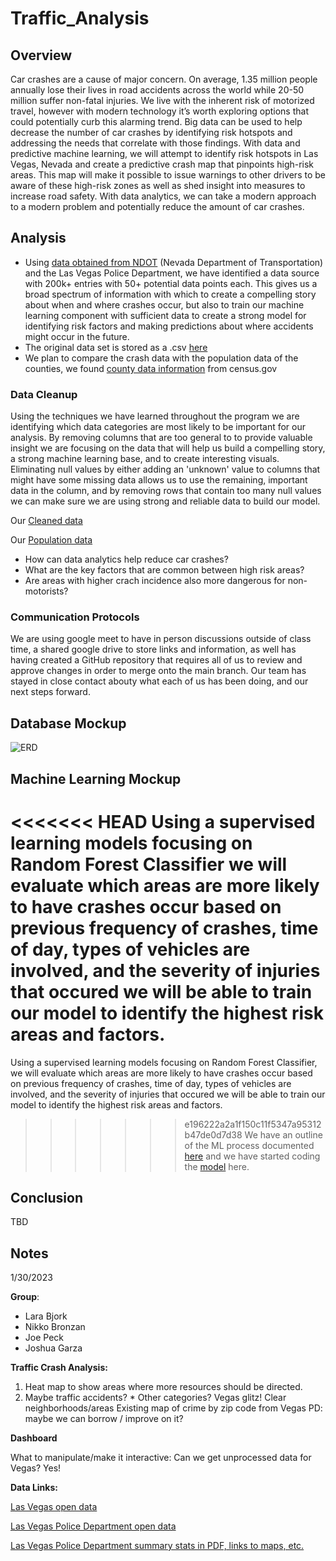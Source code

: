 # Traffic_Analysis

## Overview

Car crashes are a cause of major concern. On average, 1.35 million people annually lose their lives in road accidents across the world while 20-50 million suffer non-fatal injuries. We live with the inherent risk of motorized travel, however with modern technology it’s worth exploring options that could potentially curb this alarming trend. Big data can be used to help decrease the number of car crashes by identifying risk hotspots and addressing the needs that correlate with those findings. With data and predictive machine learning, we will attempt to identify risk hotspots in Las Vegas, Nevada and create a predictive crash map that pinpoints high-risk areas. This map will make it possible to issue warnings to other drivers to be aware of these high-risk zones as well as shed insight into measures to increase road safety. With data analytics, we can take a modern approach to a modern problem and potentially reduce the amount of car crashes.

## Analysis

- Using [data obtained from NDOT](https://geohub-ndot.hub.arcgis.com/datasets/NDOT::crashdata-opendata/explore?location=38.279511%2C-116.977900%2C7.00&showTable=tr) (Nevada Department of Transportation) and the Las Vegas Police Department, we have identified a data source with 200k+ entries with 50+ potential data points each. This gives us a broad spectrum of information with which to create a compelling story about when and where crashes occur, but also to train our machine learning component with sufficient data to create a strong model for identifying risk factors and making predictions about where accidents might occur in the future.
- The original data set is stored as a .csv [here](https://github.com/JGarza4903/Traffic_Analysis/blob/main/Resources/CrashData_OpenData.csv)
- We plan to compare the crash data with the population data of the counties, we found [county data information](https://www.census.gov/programs-surveys/popest/technical-documentation/research/evaluation-estimates/2020-evaluation-estimates/2010s-counties-total.htm) from census.gov

### Data Cleanup

Using the techniques we have learned throughout the program we are identifying which data categories are most likely to be important for our analysis. By removing columns that are too general to to provide valuable insight we are focusing on the data that will help us build a compelling story, a strong machine learning base, and to create interesting visuals. Eliminating null values by either adding an 'unknown' value to columns that might have some missing data allows us to use the remaining, important data in the column, and by removing rows that contain too many null values we can make sure we are using strong and reliable data to build our model.

Our [Cleaned data](https://github.com/JGarza4903/Traffic_Analysis/blob/main/Analysis/cleaned_traffic_data.csv)

Our [Population data](https://github.com/JGarza4903/Traffic_Analysis/blob/main/Analysis/Nevada_population_clean_1.csv)

- How can data analytics help reduce car crashes?
- What are the key factors that are common between high risk areas?
- Are areas with higher crach incidence also more dangerous for non-motorists?

### Communication Protocols

We are using google meet to have in person discussions outside of class time, a shared google drive to store links and information, as well has having created a GitHub repository that requires all of us to review and approve changes in order to merge onto the main branch. Our team has stayed in close contact abouty what each of us has been doing, and our next steps forward.

## Database Mockup

![ERD](https://github.com/JGarza4903/Traffic_Analysis/blob/main/Images/QuickDBD-export.png)

## Machine Learning Mockup

<<<<<<< HEAD
Using a supervised learning models focusing on Random Forest Classifier we will evaluate which areas are more likely to have crashes occur based on previous frequency of crashes, time of day, types of vehicles are involved, and the severity of injuries that occured we will be able to train our model to identify the highest risk areas and factors.
=======
Using a supervised learning models focusing on Random Forest Classifier, we will evaluate which areas are more likely to have crashes occur based on previous frequency of crashes, time of day, types of vehicles are involved, and the severity of injuries that occured we will be able to train our model to identify the highest risk areas and factors.
>>>>>>> e196222a2a1f150c11f5347a95312b47de0d7d38
We have an outline of the ML process documented [here](https://github.com/JGarza4903/Traffic_Analysis/blob/main/machine_model_description.md)
and we have started coding the [model](https://github.com/JGarza4903/Traffic_Analysis/blob/main/machine_learning_model.ipynb) here.

## Conclusion

TBD

## Notes

1/30/2023

**Group**:

- Lara Bjork
- Nikko Bronzan
- Joe Peck
- Joshua Garza

**Traffic Crash Analysis:**

1. Heat map to show areas where more resources should be directed.
2. Maybe traffic accidents? \* Other categories?
   Vegas glitz! Clear neighborhoods/areas
   Existing map of crime by zip code from Vegas PD: maybe we can borrow / improve on it?

**Dashboard**

What to manipulate/make it interactive:
Can we get unprocessed data for Vegas? Yes!

**Data Links:**

[Las Vegas open data](https://opendataportal-lasvegas.opendata.arcgis.com/)

[Las Vegas Police Department open data](https://opendata-lvmpd.hub.arcgis.com/search?collection=Dataset)

[Las Vegas Police Department summary stats in PDF, links to maps, etc.](https://www.lvmpd.com/en-us/Pages/Statistics.aspx)
